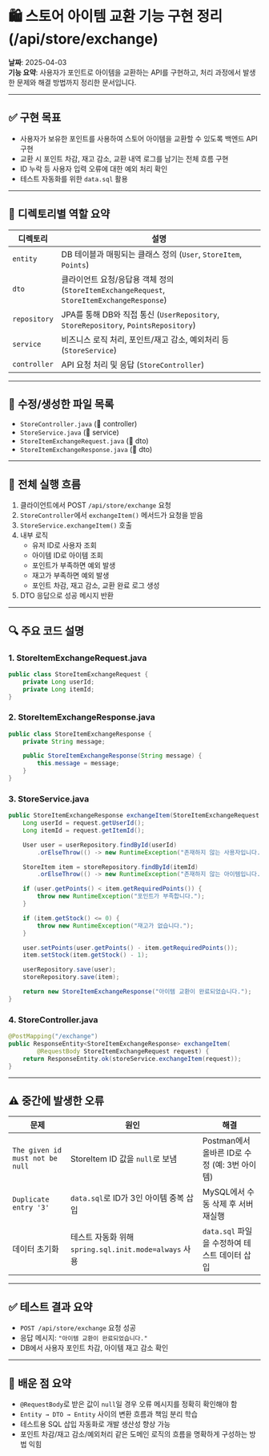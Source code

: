
# 🛍️ 스토어 아이템 교환 기능 구현 정리 (/api/store/exchange)

**날짜**: 2025-04-03  
**기능 요약**: 사용자가 포인트로 아이템을 교환하는 API를 구현하고, 처리 과정에서 발생한 문제와 해결 방법까지 정리한 문서입니다.

---

## ✅ 구현 목표
- 사용자가 보유한 포인트를 사용하여 스토어 아이템을 교환할 수 있도록 백엔드 API 구현
- 교환 시 포인트 차감, 재고 감소, 교환 내역 로그를 남기는 전체 흐름 구현
- ID 누락 등 사용자 입력 오류에 대한 예외 처리 확인
- 테스트 자동화를 위한 `data.sql` 활용

---

## 🧱 디렉토리별 역할 요약

| 디렉토리 | 설명 |
|----------|------|
| `entity` | DB 테이블과 매핑되는 클래스 정의 (`User`, `StoreItem`, `Points`) |
| `dto` | 클라이언트 요청/응답용 객체 정의 (`StoreItemExchangeRequest`, `StoreItemExchangeResponse`) |
| `repository` | JPA를 통해 DB와 직접 통신 (`UserRepository`, `StoreRepository`, `PointsRepository`) |
| `service` | 비즈니스 로직 처리, 포인트/재고 감소, 예외처리 등 (`StoreService`) |
| `controller` | API 요청 처리 및 응답 (`StoreController`) |

---

## 📄 수정/생성한 파일 목록

- `StoreController.java` (📂 controller)
- `StoreService.java` (📂 service)
- `StoreItemExchangeRequest.java` (📂 dto)
- `StoreItemExchangeResponse.java` (📂 dto)

---

## 🔁 전체 실행 흐름

1. 클라이언트에서 POST `/api/store/exchange` 요청
2. `StoreController`에서 `exchangeItem()` 메서드가 요청을 받음
3. `StoreService.exchangeItem()` 호출
4. 내부 로직
   - 유저 ID로 사용자 조회
   - 아이템 ID로 아이템 조회
   - 포인트가 부족하면 예외 발생
   - 재고가 부족하면 예외 발생
   - 포인트 차감, 재고 감소, 교환 완료 로그 생성
5. DTO 응답으로 성공 메시지 반환

---

## 🔍 주요 코드 설명

### 1. StoreItemExchangeRequest.java
```java
public class StoreItemExchangeRequest {
    private Long userId;
    private Long itemId;
}
```

### 2. StoreItemExchangeResponse.java
```java
public class StoreItemExchangeResponse {
    private String message;

    public StoreItemExchangeResponse(String message) {
        this.message = message;
    }
}
```

### 3. StoreService.java
```java
public StoreItemExchangeResponse exchangeItem(StoreItemExchangeRequest request) {
    Long userId = request.getUserId();
    Long itemId = request.getItemId();

    User user = userRepository.findById(userId)
        .orElseThrow(() -> new RuntimeException("존재하지 않는 사용자입니다."));

    StoreItem item = storeRepository.findById(itemId)
        .orElseThrow(() -> new RuntimeException("존재하지 않는 아이템입니다."));

    if (user.getPoints() < item.getRequiredPoints()) {
        throw new RuntimeException("포인트가 부족합니다.");
    }

    if (item.getStock() <= 0) {
        throw new RuntimeException("재고가 없습니다.");
    }

    user.setPoints(user.getPoints() - item.getRequiredPoints());
    item.setStock(item.getStock() - 1);

    userRepository.save(user);
    storeRepository.save(item);

    return new StoreItemExchangeResponse("아이템 교환이 완료되었습니다.");
}
```

### 4. StoreController.java
```java
@PostMapping("/exchange")
public ResponseEntity<StoreItemExchangeResponse> exchangeItem(
        @RequestBody StoreItemExchangeRequest request) {
    return ResponseEntity.ok(storeService.exchangeItem(request));
}
```

---

## ⚠️ 중간에 발생한 오류

| 문제 | 원인 | 해결 |
|------|------|------|
| `The given id must not be null` | StoreItem ID 값을 `null`로 보냄 | Postman에서 올바른 ID로 수정 (예: 3번 아이템) |
| `Duplicate entry '3'` | `data.sql`로 ID가 3인 아이템 중복 삽입 | MySQL에서 수동 삭제 후 서버 재실행 |
| 데이터 초기화 | 테스트 자동화 위해 `spring.sql.init.mode=always` 사용 | `data.sql` 파일을 수정하여 테스트 데이터 삽입 |

---

## ✅ 테스트 결과 요약

- `POST /api/store/exchange` 요청 성공
- 응답 메시지: `"아이템 교환이 완료되었습니다."`
- DB에서 사용자 포인트 차감, 아이템 재고 감소 확인

---

## 🧠 배운 점 요약

- `@RequestBody`로 받은 값이 `null`일 경우 오류 메시지를 정확히 확인해야 함
- `Entity → DTO → Entity` 사이의 변환 흐름과 책임 분리 학습
- 테스트용 SQL 삽입 자동화로 개발 생산성 향상 가능
- 포인트 차감/재고 감소/예외처리 같은 도메인 로직의 흐름을 명확하게 구성하는 방법 익힘
